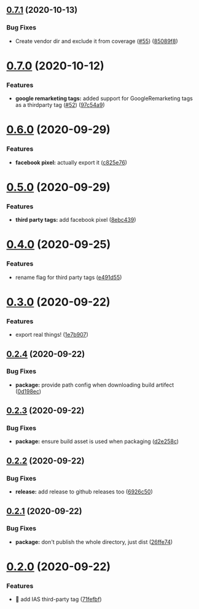 ## [0.7.1](https://github.com/guardian/commercial-core/compare/v0.7.0...v0.7.1) (2020-10-13)


### Bug Fixes

* Create vendor dir and exclude it from coverage ([#55](https://github.com/guardian/commercial-core/issues/55)) ([85089f8](https://github.com/guardian/commercial-core/commit/85089f8396e78b4ac5f4e6f28c4f38e9696c139a))

# [0.7.0](https://github.com/guardian/commercial-core/compare/v0.6.0...v0.7.0) (2020-10-12)


### Features

* **google remarketing tags:** added support for GoogleRemarketing tags as a thirdparty tag ([#52](https://github.com/guardian/commercial-core/issues/52)) ([97c54a9](https://github.com/guardian/commercial-core/commit/97c54a90775e493008604bef12056b43d7be5e30))

# [0.6.0](https://github.com/guardian/commercial-core/compare/v0.5.0...v0.6.0) (2020-09-29)


### Features

* **facebook pixel:** actually export it ([c825e76](https://github.com/guardian/commercial-core/commit/c825e76d13e2f230f28d5d12831c21a358a84b53))

# [0.5.0](https://github.com/guardian/commercial-core/compare/v0.4.0...v0.5.0) (2020-09-29)


### Features

* **third party tags:** add facebook pixel ([8ebc439](https://github.com/guardian/commercial-core/commit/8ebc4392adde8ab34d3f24c599a9910e8ea4d402))

# [0.4.0](https://github.com/guardian/commercial-core/compare/v0.3.0...v0.4.0) (2020-09-25)


### Features

* rename flag for third party tags ([e491d55](https://github.com/guardian/commercial-core/commit/e491d5502cb7017ecdeb3ffa364992c0119a0c26))

# [0.3.0](https://github.com/guardian/commercial-core/compare/v0.2.4...v0.3.0) (2020-09-22)


### Features

* export real things! ([1e7b907](https://github.com/guardian/commercial-core/commit/1e7b9072752a7186ce03dcf13c38d9ad369c4cd7))

## [0.2.4](https://github.com/guardian/commercial-core/compare/v0.2.3...v0.2.4) (2020-09-22)


### Bug Fixes

* **package:** provide path config when downloading build artifect ([0d198ec](https://github.com/guardian/commercial-core/commit/0d198ec084879524f0671554c5661fac48dbfbd1))

## [0.2.3](https://github.com/guardian/commercial-core/compare/v0.2.2...v0.2.3) (2020-09-22)


### Bug Fixes

* **package:** ensure build asset is used when packaging ([d2e258c](https://github.com/guardian/commercial-core/commit/d2e258c6b22f2654453f78074c57ae472609ffc4))

## [0.2.2](https://github.com/guardian/commercial-core/compare/v0.2.1...v0.2.2) (2020-09-22)


### Bug Fixes

* **release:** add release to github releases too ([6926c50](https://github.com/guardian/commercial-core/commit/6926c50328da626ac2a049d17b665b6515bfa1be))

## [0.2.1](https://github.com/guardian/commercial-core/compare/v0.2.0...v0.2.1) (2020-09-22)


### Bug Fixes

* **package:** don't publish the whole directory, just dist ([26ffe74](https://github.com/guardian/commercial-core/commit/26ffe74905196d2fde318f246f67add22dcab412))

# [0.2.0](https://github.com/guardian/commercial-core/compare/v0.1.1...v0.2.0) (2020-09-22)


### Features

* 🎸 add IAS third-party tag ([71fefbf](https://github.com/guardian/commercial-core/commit/71fefbf87a50f4fff54d6a69e1c50e6f234f669f))
